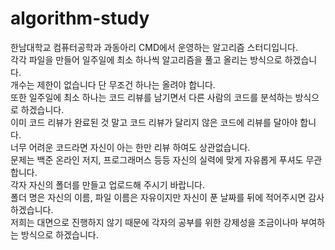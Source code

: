 # algorithm-study

한남대학교 컴퓨터공학과 과동아리 CMD에서 운영하는 알고리즘 스터디입니다.<br>
각각 파일을 만들어 일주일에 최소 하나씩 알고리즘을 풀고 올리는 방식으로 하겠습니다.<br>
개수는 제한이 없습니다 단 무조건 하나는 올려야 합니다.<br>
또한 일주일에 최소 하나는 코드 리뷰를 남기면서 다른 사람의 코드를 분석하는 방식으로 하겠습니다.<br>
이미 코드 리뷰가 완료된 것 말고 코드 리뷰가 달리지 않은 코드에 리뷰를 달아야 합니다.<br>
너무 어려운 코드라면 자신이 아는 한만 리뷰 하여도 상관없습니다.<br>
문제는 백준 온라인 저지, 프로그래머스 등등 자신의 실력에 맞게 자유롭게 푸셔도 무관합니다.<br>
각자 자신의 폴더를 만들고 업로드해 주시기 바랍니다.<br>
폴더 명은 자신의 이름, 파일 이름은 자유이지만 자신이 푼 날짜를 뒤에 적어주시면 감사하겠습니다.<br>
저희는 대면으로 진행하지 않기 때문에 각자의 공부를 위한 강제성을 조금이나마 부여하는 방식으로 하겠습니다.
